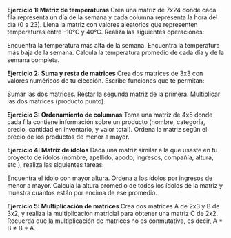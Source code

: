 **Ejercicio 1: Matriz de temperaturas**
Crea una matriz de 7x24 donde cada fila representa un día de la semana y cada columna representa la hora del día (0 a 23). Llena la matriz con valores aleatorios que representen temperaturas entre -10°C y 40°C. Realiza las siguientes operaciones:

Encuentra la temperatura más alta de la semana.
Encuentra la temperatura más baja de la semana.
Calcula la temperatura promedio de cada día y de la semana completa.

**Ejercicio 2: Suma y resta de matrices**
Crea dos matrices de 3x3 con valores numéricos de tu elección. Escribe funciones que te permitan:

Sumar las dos matrices.
Restar la segunda matriz de la primera.
Multiplicar las dos matrices (producto punto).

**Ejercicio 3: Ordenamiento de columnas**
Toma una matriz de 4x5 donde cada fila contiene información sobre un producto (nombre, categoría, precio, cantidad en inventario, y valor total). Ordena la matriz según el precio de los productos de menor a mayor.

**Ejercicio 4: Matriz de ídolos**
Dada una matriz similar a la que usaste en tu proyecto de ídolos (nombre, apellido, apodo, ingresos, compañía, altura, etc.), realiza las siguientes tareas:

Encuentra el ídolo con mayor altura.
Ordena a los ídolos por ingresos de menor a mayor.
Calcula la altura promedio de todos los ídolos de la matriz y muestra cuántos están por encima de ese promedio.

**Ejercicio 5: Multiplicación de matrices**
Crea dos matrices A de 2x3 y B de 3x2, y realiza la multiplicación matricial para obtener una matriz C de 2x2. Recuerda que la multiplicación de matrices no es conmutativa, es decir, A * B ≠ B * A.

